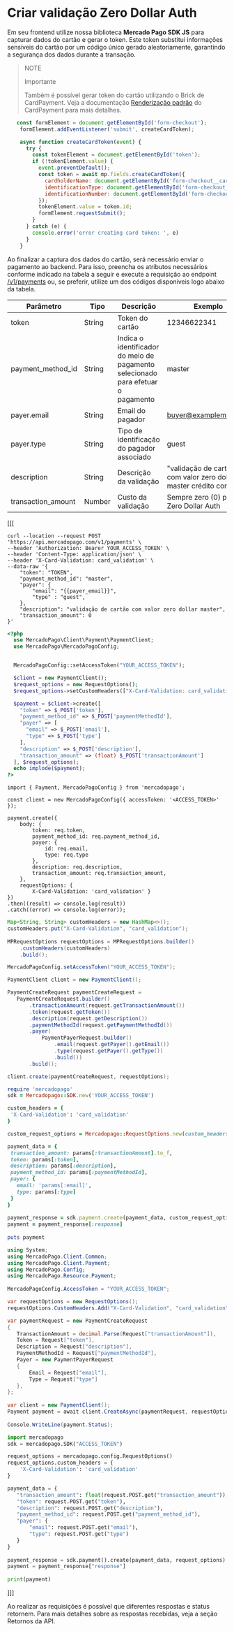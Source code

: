 # Criar validação Zero Dollar Auth

Em seu frontend utilize nossa biblioteca **Mercado Pago SDK JS** para capturar dados do cartão e gerar o token. Este token substitui informações sensíveis do cartão por um código único gerado aleatoriamente, garantindo a segurança dos dados durante a transação.

> NOTE
>
> Importante
>
> Também é possível gerar token do cartão utilizando o Brick de CardPayment. Veja a documentação [Renderização padrão](/developers/pt/docs/checkout-bricks/card-payment-brick/default-rendering) do CardPayment para mais detalhes.


```JavaScript
   const formElement = document.getElementById('form-checkout');
    formElement.addEventListener('submit', createCardToken);

    async function createCardToken(event) {
      try {
        const tokenElement = document.getElementById('token');
        if (!tokenElement.value) {
          event.preventDefault();
          const token = await mp.fields.createCardToken({
            cardholderName: document.getElementById('form-checkout__cardholderName').value,
            identificationType: document.getElementById('form-checkout__identificationType').value,
            identificationNumber: document.getElementById('form-checkout__identificationNumber').value,
          });
          tokenElement.value = token.id;
          formElement.requestSubmit();
        }
      } catch (e) {
        console.error('error creating card token: ', e)
      }
    }
```

Ao finalizar a captura dos dados do cartão, será necessário enviar o pagamento ao backend. Para isso, preencha os atributos necessários conforme indicado na tabela a seguir e execute a requisição ao endpoint [/v1/payments](/developers/pt/reference/payments/_payments/post) ou, se preferir, utilize um dos códigos disponíveis logo abaixo da tabela.


| Parâmetro | Tipo | Descrição | Exemplo |
|---|---|---|----|
| token | String | Token do cartão | 12346622341 |
| payment_method_id | String | Indica o identificador do meio de pagamento selecionado para efetuar o pagamento | master |
| payer.email | String | Email do pagador | buyer@examplemail.com |
| payer.type | String | Tipo de identificação do pagador associado | guest |
| description | String | Descrição da validação | "validação de cartão com valor zero dollar master crédito com cvv" |
| transaction_amount | Number | Custo da validação | Sempre zero (0) para Zero Dollar Auth |

[[[
```curl
curl --location --request POST 'https://api.mercadopago.com/v1/payments' \
--header 'Authorization: Bearer YOUR_ACCESS_TOKEN' \
--header 'Content-Type: application/json' \
--header 'X-Card-Validation: card_validation' \
--data-raw '{
    "token": "TOKEN",
    "payment_method_id": "master",
    "payer": {
        "email": "{{payer_email}}",
        "type" : "guest",
    },
    "description": "validação de cartão com valor zero dollar master",
    "transaction_amount": 0
}'
```
```php
<?php
  use MercadoPago\Client\Payment\PaymentClient;
  use MercadoPago\MercadoPagoConfig;


  MercadoPagoConfig::setAccessToken("YOUR_ACCESS_TOKEN");

  $client = new PaymentClient();
  $request_options = new RequestOptions();
  $request_options->setCustomHeaders(["X-Card-Validation: card_validation"]);

  $payment = $client->create([
    "token" => $_POST['token'],
    "payment_method_id" => $_POST['paymentMethodId'],
    "payer" => [
      "email" => $_POST['email'],
      "type" => $_POST['type']
    ],
    "description" => $_POST['description'],
    "transaction_amount" => (float) $_POST['transactionAmount']
  ], $request_options);
  echo implode($payment);
?>
```
```node
import { Payment, MercadoPagoConfig } from 'mercadopago';

const client = new MercadoPagoConfig({ accessToken: '<ACCESS_TOKEN>' });

payment.create({
    body: { 
        token: req.token,
        payment_method_id: req.payment_method_id,
        payer: {
            id: req.email,
            type: req.type
        },
        description: req.description,
        transaction_amount: req.transaction_amount,
    },
    requestOptions: { 
        X-Card-Validation: 'card_validation' }
})
.then((result) => console.log(result))
.catch((error) => console.log(error));
```
```java
Map<String, String> customHeaders = new HashMap<>();
customHeaders.put("X-Card-Validation", "card_validation");
 
MPRequestOptions requestOptions = MPRequestOptions.builder()
    .customHeaders(customHeaders)
    .build();

MercadoPagoConfig.setAccessToken("YOUR_ACCESS_TOKEN");

PaymentClient client = new PaymentClient();

PaymentCreateRequest paymentCreateRequest =
   PaymentCreateRequest.builder()
       .transactionAmount(request.getTransactionAmount())
       .token(request.getToken())
       .description(request.getDescription())
       .paymentMethodId(request.getPaymentMethodId())
       .payer(
           PaymentPayerRequest.builder()
               .email(request.getPayer().getEmail())
               .type(request.getPayer().getType())
               .build())
       .build();

client.create(paymentCreateRequest, requestOptions);
```
```ruby
require 'mercadopago'
sdk = Mercadopago::SDK.new('YOUR_ACCESS_TOKEN')

custom_headers = {
 'X-Card-Validation': 'card_validation'
}

custom_request_options = Mercadopago::RequestOptions.new(custom_headers: custom_headers)

payment_data = {
 transaction_amount: params[:transactionAmount].to_f,
 token: params[:token],
 description: params[:description],
 payment_method_id: params[:paymentMethodId],
 payer: {
   email: 'params[:email]',
   type: params[:type]
 }
}
 
payment_response = sdk.payment.create(payment_data, custom_request_options)
payment = payment_response[:response]
 
puts payment
```
```csharp
using System;
using MercadoPago.Client.Common;
using MercadoPago.Client.Payment;
using MercadoPago.Config;
using MercadoPago.Resource.Payment;
 
MercadoPagoConfig.AccessToken = "YOUR_ACCESS_TOKEN";

var requestOptions = new RequestOptions();
requestOptions.CustomHeaders.Add("X-Card-Validation", "card_validation");

var paymentRequest = new PaymentCreateRequest
{
   TransactionAmount = decimal.Parse(Request["transactionAmount"]),
   Token = Request["token"],
   Description = Request["description"],
   PaymentMethodId = Request["paymentMethodId"],
   Payer = new PaymentPayerRequest
   {
       Email = Request["email"],
       Type = Request["type"]
   },
};
 
var client = new PaymentClient();
Payment payment = await client.CreateAsync(paymentRequest, requestOptions);
 
Console.WriteLine(payment.Status);
```
```python
import mercadopago
sdk = mercadopago.SDK("ACCESS_TOKEN")

request_options = mercadopago.config.RequestOptions()
request_options.custom_headers = {
    'X-Card-Validation': 'card_validation'
}

payment_data = {
   "transaction_amount": float(request.POST.get("transaction_amount")),
   "token": request.POST.get("token"),
   "description": request.POST.get("description"),
   "payment_method_id": request.POST.get("payment_method_id"),
   "payer": {
       "email": request.POST.get("email"),
       "type": request.POST.get("type")
   }
}
 
payment_response = sdk.payment().create(payment_data, request_options)
payment = payment_response["response"]
 
print(payment)
```
]]]

Ao realizar as requisições é possível que diferentes respostas e status retornem. Para mais detalhes sobre as respostas recebidas, veja a seção Retornos da API.